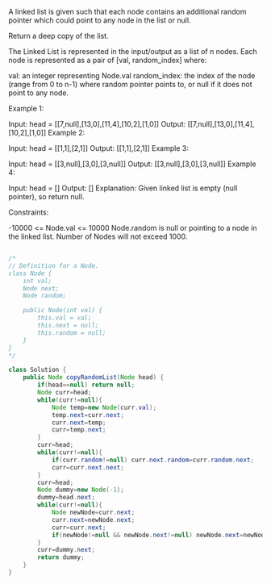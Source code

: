 A linked list is given such that each node contains an additional random pointer which could point to any node in the list or null.

Return a deep copy of the list.

The Linked List is represented in the input/output as a list of n nodes. Each node is represented as a pair of [val, random_index] where:

val: an integer representing Node.val
random_index: the index of the node (range from 0 to n-1) where random pointer points to, or null if it does not point to any node.
 

Example 1:


Input: head = [[7,null],[13,0],[11,4],[10,2],[1,0]]
Output: [[7,null],[13,0],[11,4],[10,2],[1,0]]
Example 2:


Input: head = [[1,1],[2,1]]
Output: [[1,1],[2,1]]
Example 3:



Input: head = [[3,null],[3,0],[3,null]]
Output: [[3,null],[3,0],[3,null]]
Example 4:

Input: head = []
Output: []
Explanation: Given linked list is empty (null pointer), so return null.
 

Constraints:

-10000 <= Node.val <= 10000
Node.random is null or pointing to a node in the linked list.
Number of Nodes will not exceed 1000.


```java

/*
// Definition for a Node.
class Node {
    int val;
    Node next;
    Node random;

    public Node(int val) {
        this.val = val;
        this.next = null;
        this.random = null;
    }
}
*/

class Solution {
    public Node copyRandomList(Node head) {
        if(head==null) return null;
        Node curr=head;
        while(curr!=null){
            Node temp=new Node(curr.val);
            temp.next=curr.next;
            curr.next=temp;
            curr=temp.next;
        }
        curr=head;
        while(curr!=null){
            if(curr.random!=null) curr.next.random=curr.random.next;
            curr=curr.next.next;
        }
        curr=head;
        Node dummy=new Node(-1);
        dummy=head.next;
        while(curr!=null){
            Node newNode=curr.next;
            curr.next=newNode.next;
            curr=curr.next;
            if(newNode!=null && newNode.next!=null) newNode.next=newNode.next.next;
        }
        curr=dummy.next;
        return dummy;
    }
}
```
